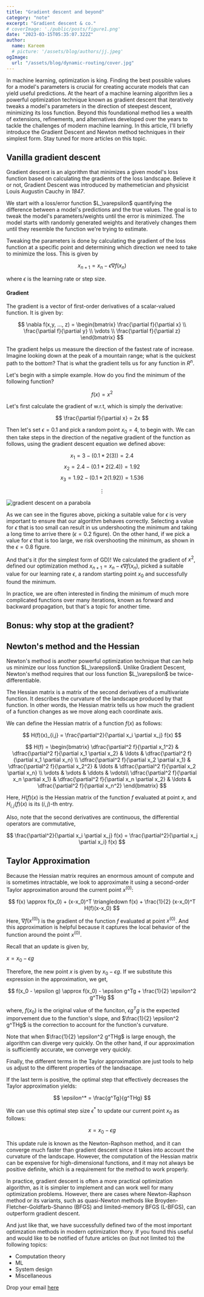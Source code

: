 ```yaml
---
title: "Gradient descent and beyond"
category: "note"
excerpt: "Gradient descent & co."
# coverImage: './public/posts/figure1.png'
date: "2023-03-15T05:35:07.322Z"
author:
  name: Kareem
  # picture: '/assets/blog/authors/jj.jpeg'
ogImage:
  url: "/assets/blog/dynamic-routing/cover.jpg"
---
```


In machine learning, optimization is king. Finding the best possible values for a model's parameters is crucial for creating accurate models that can yield useful predictions. At the heart of a machine learning algorithm lies a powerful optimization technique known as gradient descent that iteratively tweaks a model's parameters in the direction of steepest descent, minimizing its loss function. Beyond this foundational method lies a wealth of extensions, refinements, and alternatives developed over the years to tackle the challenges of modern machine learning. In this article, I'll briefly introduce the Gradient Descent and Newton method techniques in their simplest form. Stay tuned for more articles on this topic.


## Vanilla gradient descent

Gradient descent is an algorithm that minimizes a given model's loss function based on calculating the gradients of the loss landscape. Believe it or not, Gradient Descent was introduced by mathemetician and physicist Louis Augustin Cauchy in *1847*.

We start with a loss/error function $L_\varepsilon\$ quantifying the difference between a model's predictions and the true values. The goal is to tweak the model's parameters/weights until the error is minimized. The model starts with randomly generated weights and iteratively changes them until they resemble the function we're trying to estimate.

Tweaking the parameters is done by calculating the gradient of the loss function at a specific point and determining which direction we need to take to minimize the loss. This is given by

$$
x_{n+1} = x_{n} - \epsilon \nabla f(x_{n})
$$

where $\epsilon$ is the learning rate or step size.

#### **Gradient**

The gradient is a vector of first-order derivatives of a scalar-valued function. It is given by:

$$
\nabla f(x,y, ..., z) = \begin{bmatrix}
                    \frac{\partial f}{\partial x} \\
                    \frac{\partial f}{\partial y} \\
                    \vdots \\
                    \frac{\partial f}{\partial z}
                  \end{bmatrix}
$$


The gradient helps us measure the direction of the fastest rate of increase. Imagine looking down at the peak of a mountain range; what is the quickest path to the bottom? That is what the gradient tells us for any function in $R^{n}$.

Let's begin with a simple example. How do you find the minimum of the following function?

$$
f(x) = x^{2}
$$

Let's first calculate the gradient of  w.r.t, which is simply the derivative:

$$
\frac{\partial f}{\partial x} = 2x
$$

Then let's set $\epsilon=0.1$ and pick a random point $x_{0}=4$, to begin with. We can then take steps in the direction of the negative gradient of the function as follows, using the gradient descent equation we defined above:

$$
x_{1} = 3 - (0.1 * 2(3)) = 2.4
$$
$$
x_{2} = 2.4 - (0.1 * 2(2.4)) = 1.92
$$
$$
x_{3} = 1.92 - (0.1 * 2(1.92)) = 1.536
$$

$$
\vdots
$$

![gradient descent on a parabola](../5figs.png "Gradient descent on a parabola")

As we can see in the figures above, picking a suitable value for $\epsilon$ is very important to ensure that our algorithm behaves correctly. Selecting a value for $\epsilon$ that is too small can result in us undershooting the minimum and taking a long time to arrive there ($\epsilon=0.2$ figure). On the other hand, if we pick a value for $\epsilon$ that is too large, we risk overshooting the minimum, as shown in the $\epsilon=0.8$ figure.

And that's it (for the simplest form of GD)! We calculated the gradient of $x^2$, defined our optimization method $x_{n+1} = x_{n} - \epsilon \nabla f(x_{n})$, picked a suitable value for our learning rate $\epsilon$, a random starting point $x_0$ and successfully found the minimum.

In practice, we are often interested in finding the minimum of much more complicated functions over many iterations, known as forward and backward propagation, but that's a topic for another time.

## **Bonus: why stop at the gradient?**

## Newton's method and the Hessian

Newton's method is another powerful optimization technique that can help us minimize our loss function $L_\varepsilon\$. Unlike Gradient Descent, Newton's method requires that our loss function $L_\varepsilon\$ be twice-differentiable.

The Hessian matrix is a matrix of the second derivatives of a multivariate function. It describes the curvature of the landscape produced by that function. In other words, the Hessian matrix tells us how much the gradient of a function changes as we move along each coordinate axis.

We can define the Hessian matrix of a function $f(x)$ as follows:

$$
H(f)(x)_{i,j} = \frac{\partial^2}{\partial x_i \partial x_j} f(x)
$$

$$
H(f) = \begin{bmatrix}
\dfrac{\partial^2 f}{\partial x_1^2} & \dfrac{\partial^2 f}{\partial x_1 \partial x_2} & \ldots & \dfrac{\partial^2 f}{\partial x_1 \partial x_n} \\
\dfrac{\partial^2 f}{\partial x_2 \partial x_1} & \dfrac{\partial^2 f}{\partial x_2^2} & \ldots & \dfrac{\partial^2 f}{\partial x_2 \partial x_n} \\
\vdots & \vdots & \ddots & \vdots\\
\dfrac{\partial^2 f}{\partial x_n \partial x_1} & \dfrac{\partial^2 f}{\partial x_n \partial x_2} & \ldots & \dfrac{\partial^2 f}{\partial x_n^2}
\end{bmatrix}
$$

Here, $H(f)(x)$ is the Hessian matrix of the function $f$ evaluated at point $x$, and $H_{i,j}(f)(x)$ is its $(i,j)$-th entry.

Also, note that the second derivatives are continuous, the differential operators are commutative,

$$
\frac{\partial^2}{\partial x_i \partial x_j} f(x) = \frac{\partial^2}{\partial x_j \partial x_i} f(x)
$$

## Taylor Approximation

Because the Hessian matrix requires an enormous amount of compute and is sometimes intractable, we look to approximate it using a second-order Taylor approximation around the current point $x^{(0)}$:

$$
f(x) \approx f(x_0) + (x-x_0)^T \triangledown f(x) + \frac{1}{2} (x-x_0)^T H(f)(x-x_0)
$$

Here, $\nabla f(x^{(0)})$ is the gradient of the function $f$ evaluated at point $x^{(0)}$. And this approximation is helpful because it captures the local behavior of the function around the point $x^{(0)}$.

Recall that an update is given by,

$x = x_{0} - \epsilon g$

Therefore, the new point $x$ is given by $x_0 - \epsilon g$. If we substitute this expression in the approximation, we get,

$$
f(x_0 - \epsilon g) \approx f(x_0) - \epsilon g^Tg + \frac{1}{2} \epsilon^2 g^THg
$$

where,
$f(x_0)$ is the original value of the funciton,
$\epsilon g^Tg$ is the expected imporvement due to the function's slope, and
$\frac{1}{2} \epsilon^2 g^THg$ is the correction to account for the function's curvature.

Note that when $\frac{1}{2} \epsilon^2 g^THg$ is large enough, the algorithm can diverge very quickly. On the other hand, if our approximation is sufficiently accurate, we converge very quickly.

Finally, the different terms in the Taylor approximation are just tools to help us adjust to the different properties of the landsacape.

If the last term is positive, the optimal step that effectively decreases the Taylor approximation yields:

$$
\epsilon^* = \frac{g^Tg}{g^THg}
$$

We can use this optimal step size $\epsilon^*$ to update our current point $x_0$ as follows:

$$
x = x_0 - \epsilon g
$$

This update rule is known as the Newton-Raphson method, and it can converge much faster than gradient descent since it takes into account the curvature of the landscape. However, the computation of the Hessian matrix can be expensive for high-dimensional functions, and it may not always be positive definite, which is a requirement for the method to work properly.

In practice, gradient descent is often a more practical optimization algorithm, as it is simpler to implement and can work well for many optimization problems. However, there are cases where Newton-Raphson method or its variants, such as quasi-Newton methods like Broyden-Fletcher-Goldfarb-Shanno (BFGS) and limited-memory BFGS (L-BFGS), can outperform gradient descent.

And just like that, we have successfully defined two of the most important optimzation methods in modern optimization thory. If you found this useful and would like to be notified of future articles on (but not limited to) the following topics:
- Computation theory
- ML
- System design
- Miscellaneous

Drop your email [here](https://vs6itw50puy.typeform.com/to/YWqHUfk5)